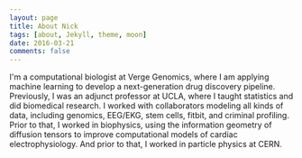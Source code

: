 ```yaml
---
layout: page
title: About Nick
tags: [about, Jekyll, theme, moon]
date: 2016-03-21
comments: false
---
```

    

    
I'm a computational biologist at <a href="http://vergegenomics.com" style="text-decoration:none">Verge Genomics</a>, where I am applying machine learning to develop a next-generation drug discovery pipeline. Previously, I was an adjunct professor at UCLA, where I taught statistics and did biomedical research. I worked with collaborators modeling all kinds of data, including genomics, EEG/EKG, stem cells, fitbit, and criminal profiling. Prior to that, I worked in biophysics, using the information geometry of diffusion tensors to improve computational models of cardiac electrophysiology. And prior to that, I worked in particle physics at CERN.
